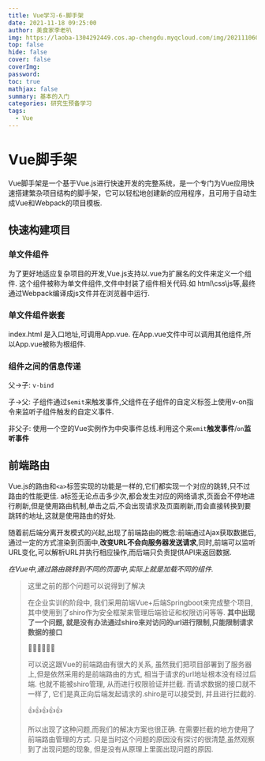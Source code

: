 ```yaml
---
title: Vue学习-6-脚手架
date: 2021-11-18 09:25:00
author: 美食家李老叭
img: https://laoba-1304292449.cos.ap-chengdu.myqcloud.com/img/20211106094659.png
top: false
hide: false
cover: false
coverImg: 
password: 
toc: true
mathjax: false
summary: 基本的入门
categories: 研究生预备学习
tags:
  - Vue
---
```


# Vue脚手架

Vue脚手架是一个基于Vue.js进行快速开发的完整系统，是一个专门为Vue应用快速搭建繁杂项目结构的脚手架，它可以轻松地创建新的应用程序，且可用于自动生成Vue和Webpack的项目模板.

## 快速构建项目

### 单文件组件

为了更好地适应复杂项目的开发,Vue.js支持以.vue为扩展名的文件来定义一个组件. 这个组件被称为单文件组件,文件中封装了组件相关代码.如 html\css\js等,最终通过Webpack编译成js文件并在浏览器中运行.

### 单文件组件嵌套

index.html 是入口地址,可调用App.vue. 在App.vue文件中可以调用其他组件,所以App.vue被称为根组件.

### 组件之间的信息传递

父->子: `v-bind`

子->父: 子组件通过`$emit`来触发事件,父组件在子组件的自定义标签上使用v-on指令来监听子组件触发的自定义事件.

非父子: 使用一个空的Vue实例作为中央事件总线.利用这个来`emit`**触发事件**/`on`**监听事件**

## 前端路由

Vue.js的路由和`<a>`标签实现的功能是一样的,它们都实现一个对应的跳转,只不过路由的性能更佳. a标签无论点击多少次,都会发生对应的网络请求,页面会不停地进行刷新,但是使用路由机制,单击之后,不会出现请求及页面刷新,而会直接转换到要跳转的地址,这就是使用路由的好处.

随着前后端分离开发模式的兴起,出现了前端路由的概念:前端通过Ajax获取数据后,通过一定的方式渲染到页面中,**改变URL不会向服务器发送请求**,同时,前端可以监听URL变化,可以解析URL并执行相应操作,而后端只负责提供API来返回数据.

*在Vue中,通过路由跳转到不同的页面中,实际上就是加载不同的组件.*


> 这里之前的那个问题可以说得到了解决
> 
> 在企业实训的阶段中, 我们采用前端Vue+后端Springboot来完成整个项目, 其中使用到了shiro作为安全框架来管理后端验证和权限访问等等. **其中出现了一个问题, 就是没有办法通过shiro来对访问的url进行限制,只能限制请求数据的接口**
> 
> 🐷🐷🐷🐷🐷🐷
> 
> 可以说这跟Vue的前端路由有很大的关系, 虽然我们把项目部署到了服务器上,但是依然采用的是前端路由的方式, 相当于请求的url地址根本没有经过后端. 也就不能被shiro管理, 从而进行权限验证并拦截. 而请求数据的接口就不一样了, 它们是真正向后端发起请求的.shiro是可以接受到, 并且进行拦截的.
> 
> 👍👍👍👍👍
> 
> 所以出现了这种问题,而我们的解决方案也很正确. 在需要拦截的地方使用了前端路由管理的方式. 只是当时这个问题的原因没有探讨的很清楚,虽然观察到了出现问题的现象, 但是没有从原理上里面出现问题的原因. 

